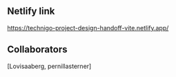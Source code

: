 ## Netlify link

https://technigo-project-design-handoff-vite.netlify.app/

## Collaborators

[Lovisaaberg, pernillasterner]
